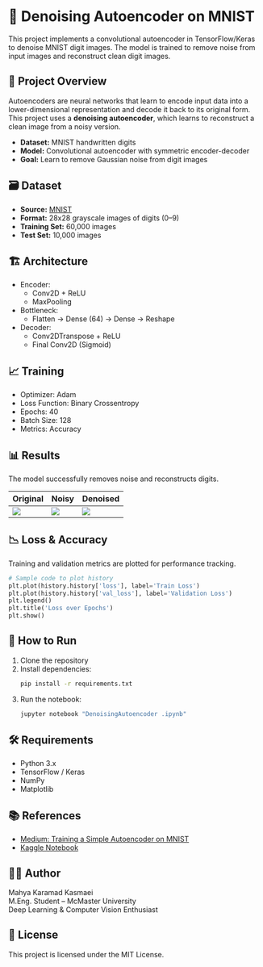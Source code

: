 # 🧠 Denoising Autoencoder on MNIST

This project implements a convolutional autoencoder in TensorFlow/Keras to denoise MNIST digit images. The model is trained to remove noise from input images and reconstruct clean digit images.

## 📌 Project Overview

Autoencoders are neural networks that learn to encode input data into a lower-dimensional representation and decode it back to its original form. This project uses a **denoising autoencoder**, which learns to reconstruct a clean image from a noisy version.

- **Dataset:** MNIST handwritten digits
- **Model:** Convolutional autoencoder with symmetric encoder-decoder
- **Goal:** Learn to remove Gaussian noise from digit images

## 🗃️ Dataset

- **Source:** [MNIST](http://yann.lecun.com/exdb/mnist/)
- **Format:** 28x28 grayscale images of digits (0–9)
- **Training Set:** 60,000 images
- **Test Set:** 10,000 images

## 🏗️ Architecture

- Encoder:
  - Conv2D + ReLU
  - MaxPooling
- Bottleneck:
  - Flatten → Dense (64) → Dense → Reshape
- Decoder:
  - Conv2DTranspose + ReLU
  - Final Conv2D (Sigmoid)

## 📈 Training

- Optimizer: Adam
- Loss Function: Binary Crossentropy
- Epochs: 40
- Batch Size: 128
- Metrics: Accuracy

## 📊 Results

The model successfully removes noise and reconstructs  digits.

| Original | Noisy | Denoised |
|----------|-------|----------|
| ![](examples/original_1.png) | ![](examples/noisy_1.png) | ![](examples/denoised_1.png) |



## 📉 Loss & Accuracy

Training and validation metrics are plotted for performance tracking.

```python
# Sample code to plot history
plt.plot(history.history['loss'], label='Train Loss')
plt.plot(history.history['val_loss'], label='Validation Loss')
plt.legend()
plt.title('Loss over Epochs')
plt.show()
```

## 🧪 How to Run

1. Clone the repository
2. Install dependencies:
   ```bash
   pip install -r requirements.txt
   ```
3. Run the notebook:
   ```bash
   jupyter notebook "DenoisingAutoencoder .ipynb"
   ```

## 🛠️ Requirements

- Python 3.x
- TensorFlow / Keras
- NumPy
- Matplotlib

## 📚 References

- [Medium: Training a Simple Autoencoder on MNIST](https://2020machinelearning.medium.com/training-a-simple-autoencoder-on-the-mnist-dataset-a-hand-on-tutorial-46d8a024604c)
- [Kaggle Notebook](https://www.kaggle.com/code/roblexnana/understanding-auto-encoder-on-mnist-digit-dataset)

## 👩‍💻 Author

Mahya Karamad Kasmaei  
M.Eng. Student – McMaster University  
Deep Learning & Computer Vision Enthusiast  

## 📜 License

This project is licensed under the MIT License.
